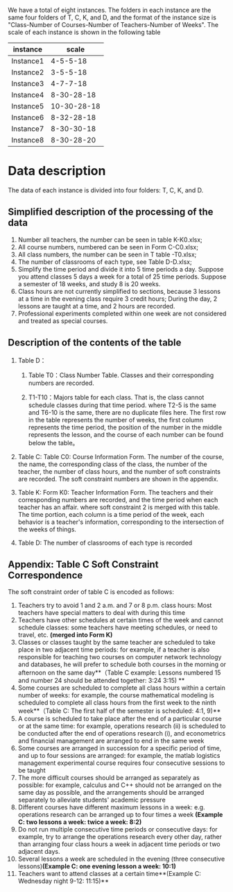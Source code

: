 

We have a total of eight instances. The folders in each instance are the same four folders of T, C, K, and D, and the format of the instance size is "Class-Number of Courses-Number of Teachers-Number of Weeks".
The scale of each instance is shown in the following table

| instance | scale |
|  ----  | ----  |
| Instance1  | 4-5-5-18 |
| Instance2  | 3-5-5-18 |
| Instance3  | 4-7-7-18 |
| Instance4  | 8-30-28-18 |
| Instance5  | 10-30-28-18 |
| Instance6  | 8-32-28-18 |
| Instance7  | 8-30-30-18 |
| Instance8  | 8-30-28-20 |


# Data description

The data of each instance is divided into four folders: T, C, K, and D.

## Simplified description of the processing of the data

1. Number all teachers, the number can be seen in table K-K0.xlsx;
2. All course numbers, numbered can be seen in Form C-C0.xlsx;
3. All class numbers, the number can be seen in T table -T0.xlsx;
4. The number of classrooms of each type, see Table D-D.xlsx;
5. Simplify the time period and divide it into 5 time periods a day. Suppose you attend classes 5 days a week for a total of 25 time periods. Suppose a semester of 18 weeks, and study 8 is 20 weeks.
6. Class hours are not currently simplified to sections, because 3 lessons at a time in the evening class require 3 credit hours; During the day, 2 lessons are taught at a time, and 2 hours are recorded.
7. Professional experiments completed within one week are not considered and treated as special courses.

## Description of the contents of the table

1. Table D：

   1. Table T0：Class Number Table. Classes and their corresponding numbers are recorded.

   2. T1-T10：Majors table for each class. That is, the class cannot schedule classes during that time period. where T2-5 is the same and T6-10 is the same, there are no duplicate files here. The first row in the table represents the number of weeks, the first column represents the time period, the position of the number in the middle represents the lesson, and the course of each number can be found below the table。
2. Table C: Table C0: Course Information Form. The number of the course, the name, the corresponding class of the class, the number of the teacher, the number of class hours, and the number of soft constraints are recorded. The soft constraint numbers are shown in the appendix.
3. Table K: Form K0: Teacher Information Form. The teachers and their corresponding numbers are recorded, and the time period when each teacher has an affair. where soft constraint 2 is merged with this table. The time portion, each column is a time period of the week, each behavior is a teacher's information, corresponding to the intersection of the weeks of things.
4. Table D: The number of classrooms of each type is recorded

## Appendix: Table C Soft Constraint Correspondence

The soft constraint order of table C is encoded as follows:

1. Teachers try to avoid 1 and 2 a.m. and 7 or 8 p.m. class hours: Most teachers have special matters to deal with during this time 
2. Teachers have other schedules at certain times of the week and cannot schedule classes: some teachers have meeting schedules, or need to travel, etc. **(merged into Form K)**
3. Classes or classes taught by the same teacher are scheduled to take place in two adjacent time periods: for example, if a teacher is also responsible for teaching two courses on computer network technology and databases, he will prefer to schedule both courses in the morning or afternoon on the same day**（Table C example: Lessons numbered 15 and number 24 should be attended together: 3:24 3:15) **
4. Some courses are scheduled to complete all class hours within a certain number of weeks: for example, the course mathematical modeling is scheduled to complete all class hours from the first week to the ninth week**（Table C: The first half of the semester is scheduled: 4:1, 9)**
2. A course is scheduled to take place after the end of a particular course or at the same time: for example, operations research (ii) is scheduled to be conducted after the end of operations research (i), and econometrics and financial management are arranged to end in the same week
3. Some courses are arranged in succession for a specific period of time, and up to four sessions are arranged: for example, the matlab logistics management experimental course requires four consecutive sessions to be taught
7. The more difficult courses should be arranged as separately as possible: for example, calculus and C++ should not be arranged on the same day as possible, and the arrangements should be arranged separately to alleviate students' academic pressure
2. Different courses have different maximum lessons in a week: e.g. operations research can be arranged up to four times a week **(Example C: two lessons a week: twice a week: 8:2)**
3. Do not run multiple consecutive time periods or consecutive days: for example, try to arrange the operations research every other day, rather than arranging four class hours a week in adjacent time periods or two adjacent days.
10. Several lessons a week are scheduled in the evening (three consecutive lessons)**(Example C: one evening lesson a week: 10:1)**
2. Teachers want to attend classes at a certain time**(Example C: Wednesday night 9-12: 11:15)**
